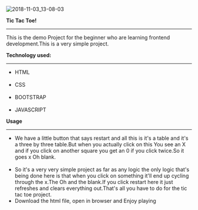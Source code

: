 ![2018-11-03_13-08-03](https://user-images.githubusercontent.com/41961497/47949534-e9fd0200-df6a-11e8-8d20-88eb9814bc4e.gif)


<p><b>Tic Tac Toe!</b></p>
<hr></hr>
<p>This is the demo Project for the beginner who are learning frontend development.This is a very simple project.</p>
<p><b>Technology used:</b><hr></hr><ul><li>HTML</li><br /><li>CSS</li><br /><li>BOOTSTRAP</li><br /><li>JAVASCRIPT</li></ul>
<p><b>Usage</b></p>
<hr></hr>
<ul>
<li>We have a little button that says restart and all this is it's a table and it's a three by three table.But when you actually click on this You see an X and if you click on another square you get an 0 if you click twice.So it goes x Oh blank.</li><br />
<li>So it's a very very simple project as far as any logic the only logic that's being done here is that when you click on something it'll end up cycling through the x.The Oh and the blank.If you click restart here it just refreshes and clears everything out.That's all you have to do for the tic tac toe project.</li>
  <li>Download the html file, open in browser and Enjoy playing</li>
  </ul>
